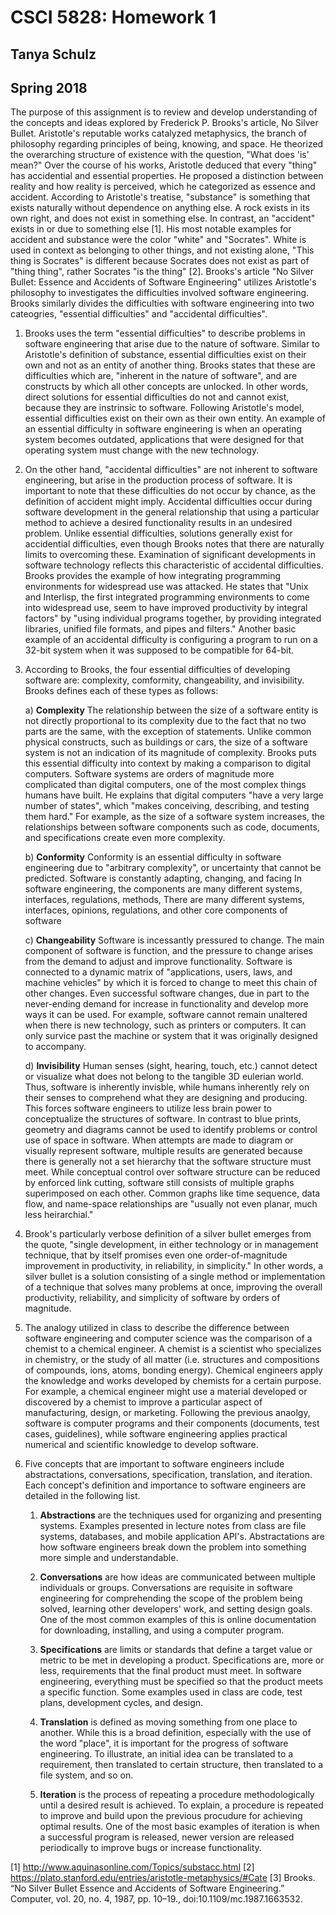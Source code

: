 # CSCI 5828: Homework 1 <br>
## Tanya Schulz
## Spring 2018

The purpose of this assignment is to review and develop understanding of the concepts and ideas explored by Frederick P. Brooks's article, No Silver Bullet. Aristotle's reputable works catalyzed metaphysics, the branch of philosophy regarding principles of being, knowing, and space. He theorized the overarching structure of existence with the question, "What does 'is' mean?" Over the course of his works, Aristotle deduced that every "thing" has accidential and essential properties. He proposed a distinction between reality and how reality is perceived, which he categorized as essence and accident. According to Aristotle's treatise, "substance" is something that exists naturally without dependence on anything else. A rock exists in its own right, and does not exist in something else. In contrast, an "accident" exists in or due to something else [1]. His most notable examples for accident and substance were the color "white" and "Socrates". White is used in context as belonging to other things, and not existing alone, "This thing is Socrates" is different because Socrates does not exist as part of "thing thing", rather Socrates "is the thing" [2]. Brooks's article "No Silver Bullet: Essence and Accidents of Software Engineering" utilizes Aristotle's philosophy to investigates the difficulties involved software engineering. Brooks similarly divides the difficulties with software engineering into two cateogries, "essential difficulties" and "accidental difficulties". 

1.  Brooks uses the term "essential difficulties" to describe problems in software engineering that arise due to the nature of software. Similar to Aristotle's definition of substance, essential difficulties exist on their own and not as an entity of another thing. Brooks states that these are difficulties which are, "inherent in the nature of software", and are constructs by which all other concepts are unlocked. In other words, direct solutions for essential difficulties do not and cannot exist, because they are instrinsic to software.  Following Aristotle's model, essential difficulties exist on their own as their own entity. An example of an essential difficulty in software engineering is when an operating system becomes outdated, applications that were designed for that operating system must change with the new technology. 

2.  On the other hand, "accidental difficulties" are not inherent to software engineering, but arise in the production process of software. It is important to note that these difficulties do not occur by chance, as the definition of accident might imply. Accidental difficulties occur during software development in the general relationship that using a particular method to achieve a desired functionality results in an undesired problem. Unlike essential difficulties, solutions generally exist for accidential difficulties, even though Brooks notes that there are naturally limits to overcoming these. Examination of significant developments in software technology reflects this characteristic of accidental difficulties. Brooks provides the example of how integrating programming environments for widespread use was attacked. He states that "Unix and Interlisp, the first integrated programming environments to come into widespread use, seem to have improved productivity by integral factors" by "using individual programs together, by providing integrated libraries, unified file formats, and pipes and filters." Another basic example of an accidental difficulty is configuring a program to run on a 32-bit system when it was supposed to be compatible for 64-bit. 

3.  According to Brooks, the four essential difficulties of developing software are: complexity, comformity, changeability, and invisibility. Brooks defines each of these types as follows:

	a) **Complexity**
	The relationship between the size of a software entity is not directly proportional to its complexity due to the 		fact that no two parts are the same, with the exception of statements. Unlike common physical constructs, 	such as buildings or cars, the size of a software system is not an indication of its magnitude of complexity. 	Brooks puts this essential difficulty into context by making a comparison to digital computers. Software 		systems are orders of magnitude more complicated than digital computers, one of the most complex things 		humans have built. He explains that digital computers "have a very large number of states", which "makes 	conceiving, describing, and testing them hard." For example, as the size of a software system increases, the 		relationships between software components such as code, documents, and specifications create even more 	complexity.
	
	b) **Conformity**
	Conformity is an essential difficulty in software engineering due to "arbitrary complexity", or uncertainty that cannot be predicted. Software is constantly adapting, changing, and facing  In software engineering, the components are many different systems, interfaces, regulations, methods, There are many different systems, interfaces, opinions, regulations, and other core components of software 
	
	c) **Changeability**
	Software is incessantly pressured to change. The main component of software is function, and the pressure to change arises from the demand to adjust and improve functionality. Software is connected to a dynamic matrix of "applications, users, laws, and machine vehicles" by which it is forced to change to meet this chain of other changes. Even successful software changes, due in part to the never-ending demand for increase in functionality and develop more ways it can be used. For example, software cannot remain unaltered when there is new technology, such as printers or computers. It can only survice past the machine or system that it was originally designed to accompany.
	
	d) **Invisibility** 
	Human senses (sight, hearing, touch, etc.) cannot detect or visualize what does not belong to the tangible 3D eulerian world. Thus, software is inherently invisble, while humans inherently rely on their senses to comprehend what they are designing and producing. This forces software engineers to utilize less brain power to conceptualize the structures of software. In contrast to blue prints, geometry and diagrams cannot be used to identify problems or control use of space in software. When attempts are made to diagram or visually represent software, multiple results are generated because there is generally not a set hierarchy that the software structure must meet. While conceptual control over software structure can be reduced by enforced link cutting, software still consists of multiple graphs superimposed on each other. Common graphs like time sequence, data flow, and name-space relationships are "usually not even planar, much less heirarchial."

4.  Brook's particularly verbose definition of a silver bullet emerges from the quote, "single development, in either technology or in management technique, that by itself promises even one order-of-magnitude improvement in productivity, in reliability, in simplicity." In other words, a silver bullet is a solution consisting of a single method or implementation of a technique that solves many problems at once, improving the overall productivity, reliability, and simplicity of software by orders of magnitude. 

5.  The analogy utilized in class to describe the difference between software engineering and computer science was the comparison of a chemist to a chemical engineer. A chemist is a scientist who specializes in chemistry, or the study of all matter (i.e. structures and compositions of compounds, ions, atoms, bonding energy). Chemical engineers apply the knowledge and works developed by chemists for a certain purpose. For example, a chemical engineer might use a material developed or discovered by a chemist to improve a particular aspect of manufacturing, design, or marketing. Following the previous anaolgy, software is computer programs and their components (documents, test cases, guidelines), while software engineering applies practical numerical and scientific knowledge to develop software. 

6.  Five concepts that are important to software engineers include abstractations, conversations, specification, translation, and iteration. Each concept's definition and importance to software engineers are detailed in the following list.

    1.  **Abstractions** are the techniques used for organizing and presenting systems. Examples presented in lecture notes from class are file systems, databases, and mobile application API's. Abstractations are how software engineers break down the problem into something more simple and understandable. 

    2.  **Conversations** are how ideas are communicated between multiple individuals or groups. Conversations are requisite in software engineering for comprehending the scope of the problem being solved, learning other developers' work, and setting design goals. One of the most common examples of this is online documentation for downloading, installing, and using a computer program. 
    
    3.  **Specifications** are limits or standards that define a target value or metric to be met in   developing a product. Specifications are, more or less, requirements that the final product must meet. In software engineering, everything must be specified so that the product meets a specific function. Some examples used in class are code, test plans, development cycles, and design.
    
    4.  **Translation** is defined as moving something from one place to another. While this is a broad definition, especially with the use of the word "place", it is important for the progress of software engineering. To illustrate, an initial idea can be translated to a requirement, then translated to certain structure, then translated to a file system, and so on. 
    
    5.  **Iteration** is the process of repeating a procedure methodologically until a desired result is achieved. To explain, a procedure is repeated to improve and build upon the previous procudure for achieving optimal results. One of the most basic examples of iteration is when a successful program is released, newer version are released periodically to improve bugs or increase functionality. 

[1] http://www.aquinasonline.com/Topics/substacc.html
[2] https://plato.stanford.edu/entries/aristotle-metaphysics/#Cate
[3] Brooks. “No Silver Bullet Essence and Accidents of Software 		Engineering.” Computer, vol. 20, no. 4, 1987, pp. 10–19., doi:10.1109/mc.1987.1663532. 






